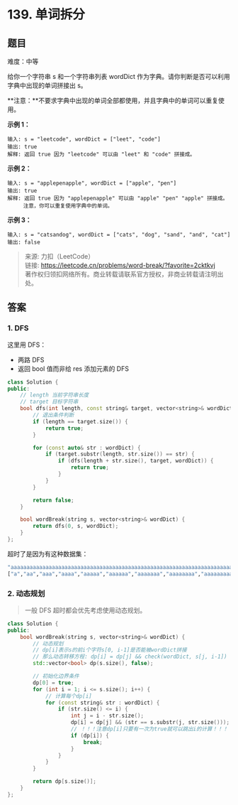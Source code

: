 # 139. 单词拆分

## 题目

难度：中等

给你一个字符串 s 和一个字符串列表 wordDict 作为字典。请你判断是否可以利用字典中出现的单词拼接出 s。

**注意：**不要求字典中出现的单词全部都使用，并且字典中的单词可以重复使用。

**示例 1：**

```
输入: s = "leetcode", wordDict = ["leet", "code"]
输出: true
解释: 返回 true 因为 "leetcode" 可以由 "leet" 和 "code" 拼接成。

```

**示例 2：**

```
输入: s = "applepenapple", wordDict = ["apple", "pen"]
输出: true
解释: 返回 true 因为 "applepenapple" 可以由 "apple" "pen" "apple" 拼接成。
     注意，你可以重复使用字典中的单词。

```

**示例 3：**

```
输入: s = "catsandog", wordDict = ["cats", "dog", "sand", "and", "cat"]
输出: false

```

> 来源: 力扣（LeetCode）  
> 链接: <https://leetcode.cn/problems/word-break/?favorite=2cktkvj>  
> 著作权归领扣网络所有。商业转载请联系官方授权，非商业转载请注明出处。

## 答案

### 1. DFS

这里用 DFS：

* 两路 DFS
* 返回 bool 值而非给 res 添加元素的 DFS

```c++
class Solution {
public:
    // length 当前字符串长度
    // target 目标字符串
    bool dfs(int length, const string& target, vector<string>& wordDict) {
        // 退出条件判断
        if (length == target.size()) {
            return true;
        }

        for (const auto& str : wordDict) {
            if (target.substr(length, str.size()) == str) {
                if (dfs(length + str.size(), target, wordDict)) {
                    return true;
                }
            }
        }

        return false;
    }

    bool wordBreak(string s, vector<string>& wordDict) {
        return dfs(0, s, wordDict);
    }
};
```

超时了是因为有这种数据集：

```bash
"aaaaaaaaaaaaaaaaaaaaaaaaaaaaaaaaaaaaaaaaaaaaaaaaaaaaaaaaaaaaaaaaaaaaaaaaaaaaaaaaaaaaaaaaaaaaaaaaaaaaaaaaaaaaaaaaaaaaaaaaaaaaaaaaaaaaaaaaaaaaaaaaaaaaaab"
["a","aa","aaa","aaaa","aaaaa","aaaaaa","aaaaaaa","aaaaaaaa","aaaaaaaaa","aaaaaaaaaa"]
```

### 2. 动态规划

> 一般 DFS 超时都会优先考虑使用动态规划。

```c++
class Solution {
public:
    bool wordBreak(string s, vector<string>& wordDict) {
        // 动态规划
        // dp[i]表示s的前i个字符s[0, i-1]是否能被wordDict拼接
        // 那么动态转移方程: dp[i] = dp[j] && check(wordDict, s[j, i-1])
        std::vector<bool> dp(s.size(), false);

        // 初始化边界条件
        dp[0] = true;
        for (int i = 1; i <= s.size(); i++) {
            // 计算每个dp[i]
            for (const string& str : wordDict) {
                if (str.size() <= i) {
                    int j = i - str.size();
                    dp[i] = dp[j] && (str == s.substr(j, str.size()));
                    // ！！！注意dp[i]只要有一次为true就可以跳出i的计算！！！
                    if (dp[i]) {
                        break;
                    }
                }
            }
        }

        return dp[s.size()];
    }
};
```
